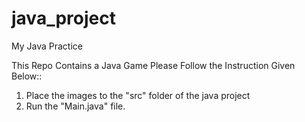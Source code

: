 # java_project
My Java Practice


This Repo Contains a Java Game
Please Follow the Instruction Given Below::

1. Place the images to the "src" folder of the java project
2. Run the "Main.java" file.
